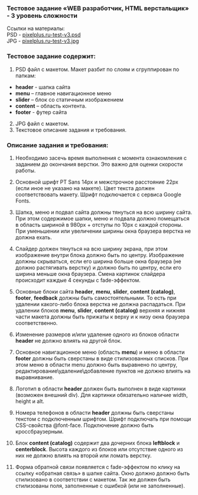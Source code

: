 ### Тестовое задание «WEB разработчик, HTML верстальщик» - 3 уровень сложности

Ссылки на материалы:  
PSD - [pixelplus.ru-test-v3.psd](pixelplus.ru-test-v3.psd)  
JPG - [pixelplus.ru-test-v3.jpg](pixelplus.ru-test-v3.jpg)

### Тестовое задание содержит:  

1. PSD файл с макетом. Макет разбит по слоям и сгруппирован по папкам:  
* **header** - шапка сайта
* **menu** – главное навигационное меню
* **slider** – блок со статичным изображением
* **content** – область контента.
* **footer** - футер сайта
2. JPG файл с макетом.  
3. Текстовое описание задания и требования.  

### Описание задания и требования:  
1. Необходимо засечь время выполнения с момента ознакомления с заданием до окончания верстки. Это важно для оценки скорости работы.

2. Основной шрифт PT Sans 14px и межстрочное расстояние 22px (если иное не указано на макете). Цвет текста должен соответствовать макету. Шрифт подключается с сервиса Google Fonts.

3. Шапка, меню и подвал сайта должны тянуться на всю ширину сайта. При этом содержимое шапки, меню и подвала должно помещаться в область шириной в 980px + отступы по 10px с каждой стороны. При уменьшении или увеличении ширины окна браузера верстка не должна ехать.

4. Слайдер должен тянуться на всю ширину экрана, при этом изображение внутри блока должно быть по центру. Изображение должны скрываться, если его ширина больше окна браузера (не должно растягивать верстку) и должно быть по центру, если его ширина меньше окна браузера. Смена картинок слайдера происходит каждые 4 секунды с fade-эффектом. 

5. Основные блоки сайта **header**, **menu**, **slider**, **content (catalog)**, **footer**, **feedback** должны быть самостоятельными. То есть при удалении какого-либо блока верстка не должна распадаться. При удалении блоков **menu**, **slider**, **content (catalog)** верхняя и нижняя части макета должны быть прижаты к верху и к низу окна браузера соответственно.

6. Изменение размеров и/или удаление одного из блоков области **header** не должно влиять на другой блок. 

7. Основное навигационное меню (область **menu**) и меню в области **footer** должны быть сверстаны в виде стилизованных списков. При этом меню в области menu должно быть выравнено по центру, редактирование\удаление\добавление пунктов не должно влиять на выравнивание.

8. Логотип в области **header** должен быть выполнен в виде картинки (возможен внешний div). Для картинки обязательно наличие width, height и alt. 

9. Номера телефонов в области **header** должны быть сверстаны текстом с подключенным шрифтом. Шрифт подключать при помощи CSS-свойства @font-face. Подключение должно быть кроссбраузерным.

10. Блок **content (catalog)** содержит два дочерних блока **leftblock** и **centerblock**. Высота каждого из блоков или отсутствие одного из них не должно влиять на второй или ломать верстку.

11. Форма обратной связи появляется с fade-эффектом по клику на ссылку «обратная связь» в шапке сайта. Окно должно должно быть стилизовано в соответствии с макетом. Так же должен быть стилизованы поля, заполненные с ошибкой (или не заполненные). 
